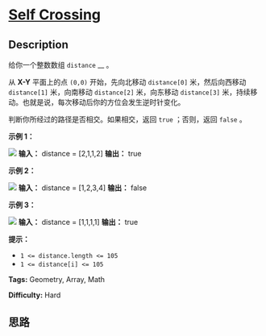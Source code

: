 # [Self Crossing][title]

## Description

给你一个整数数组 `distance` __ 。

从 **X-Y** 平面上的点 `(0,0)` 开始，先向北移动 `distance[0]` 米，然后向西移动 `distance[1]` 米，向南移动
`distance[2]` 米，向东移动 `distance[3]` 米，持续移动。也就是说，每次移动后你的方位会发生逆时针变化。

判断你所经过的路径是否相交。如果相交，返回 `true` ；否则，返回 `false` 。



**示例 1：**

![](https://assets.leetcode.com/uploads/2021/03/14/selfcross1-plane.jpg)
            **输入：** distance = [2,1,1,2]    **输出：** true    

**示例 2：**

![](https://assets.leetcode.com/uploads/2021/03/14/selfcross2-plane.jpg)
            **输入：** distance = [1,2,3,4]    **输出：** false    

**示例 3：**

![](https://assets.leetcode.com/uploads/2021/03/14/selfcross3-plane.jpg)
            **输入：** distance = [1,1,1,1]    **输出：** true



**提示：**

  * `1 <= distance.length <= 105`
  * `1 <= distance[i] <= 105`


**Tags:** Geometry, Array, Math

**Difficulty:** Hard

## 思路

[title]: https://leetcode-cn.com/problems/self-crossing
